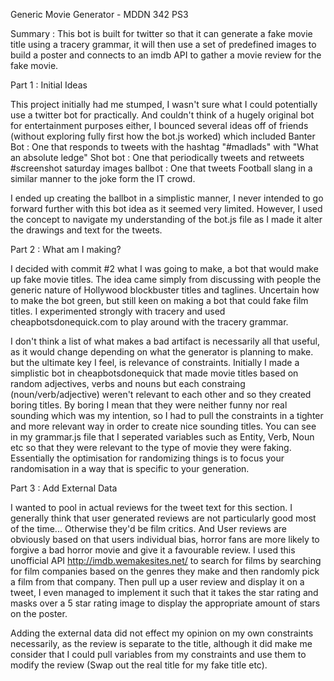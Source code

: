 Generic Movie Generator - MDDN 342 PS3

Summary : This bot is built for twitter so that it can generate a fake movie title using a tracery grammar, it will then use a set of predefined images to build a poster and connects to an imdb API to gather a movie review for the fake movie.

Part 1 : Initial Ideas

This project initially had me stumped, I wasn't sure what I could potentially use a twitter bot for practically. And couldn't think of a hugely original bot for entertainment purposes either, I bounced several ideas off of friends (without exploring fully first how the bot.js worked) which included
Banter Bot : One that responds to tweets with the hashtag "#madlads" with "What an absolute ledge"
Shot bot : One that periodically tweets and retweets #screenshot saturday images
ballbot : One that tweets Football slang in a similar manner to the joke form the IT crowd.

I ended up creating the ballbot in a simplistic manner, I never intended to go forward further with this bot idea as it seemed very limited. However, I used the concept to navigate my understanding of the bot.js file as I made it alter the drawings and text for the tweets.

Part 2 : What am I making?

I decided with commit #2 what I was going to make, a bot that would make up fake movie titles. The idea came simply from discussing with people the generic nature of Hollywood blockbuster titles and taglines. Uncertain how to make the bot green, but still keen on making a bot that could fake film titles. I experimented strongly with tracery and used cheapbotsdonequick.com to play around with the tracery grammar.


I don't think a list of what makes a bad artifact is necessarily all that useful, as it would change depending on what the generator is planning to make. 
but the ultimate key I feel, is relevance of constraints.
Initially I made a simplistic bot in cheapbotsdonequick that made movie titles based on random adjectives, verbs and nouns but each constraing (noun/verb/adjective) weren't relevant to each other and so they created boring titles. By boring I mean that they were neither funny nor real sounding which was my intention, so I had to pull the constraints in a tighter and more relevant way in order to create nice sounding titles. 
You can see in my grammar.js file that I seperated variables such as Entity, Verb, Noun etc so that they were relevant to the type of movie they were faking. Essentially the optimisation for randomizing things is to focus your randomisation in a way that is specific to your generation.

Part 3 : Add External Data

I wanted to pool in actual reviews for the tweet text for this section. I generally think that user generated reviews are not particularly good most of the time... Otherwise they'd be film critics. And User reviews are obviously based on that users individual bias, horror fans are more likely to forgive a bad horror movie and give it a favourable review. I used this unofficial API http://imdb.wemakesites.net/ to search for films by searching for film companies based on the genres they make and then randomly pick a film from that company. Then pull up a user review and display it on a tweet, I even managed to implement it such that it takes the star rating and masks over a 5 star rating image to display the appropriate amount of stars on the poster.

Adding the external data did not effect my opinion on my own constraints necessarily, as the review is separate to the title, although it did make me consider that I could pull variables from my constraints and use them to modify the review (Swap out the real title for my fake title etc).

